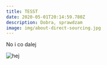 ```yaml
---
title: TESST
date: 2020-05-01T20:14:59.780Z
description: Dobra, sprawdzam
image: img/about-direct-sourcing.jpg
---
```

No i co dalej

![](img/about-jumbotron.jpg "hej")